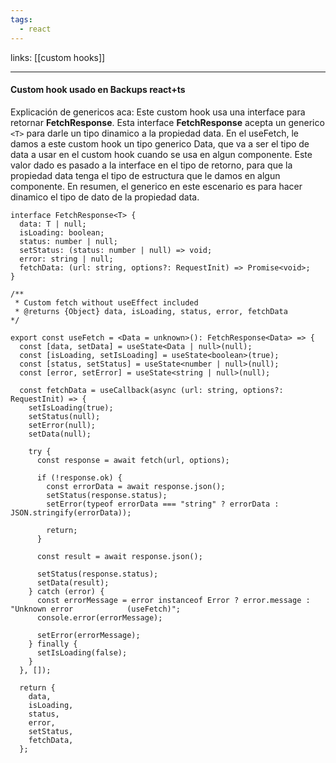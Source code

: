 ```yaml
---
tags:
  - react
---
```

links: [[custom hooks]]

---

#### Custom hook usado en Backups react+ts


Explicación de genericos aca:
Este custom hook usa una interface para retornar **FetchResponse**. Esta interface **FetchResponse** acepta un generico `<T>` para darle un tipo dinamico a la propiedad data.
En el useFetch, le damos a este custom hook un tipo generico Data, que va a ser el tipo de data a usar en el custom hook cuando se usa en algun componente. Este valor dado es pasado a la interface en el tipo de retorno, para que la propiedad data tenga el tipo de estructura que le damos en algun componente.
En resumen, el generico en este escenario es para hacer dinamico el tipo de dato de la propiedad data.

```tsx
interface FetchResponse<T> {
  data: T | null;
  isLoading: boolean;
  status: number | null;
  setStatus: (status: number | null) => void;
  error: string | null;
  fetchData: (url: string, options?: RequestInit) => Promise<void>;
}

/**
 * Custom fetch without useEffect included
 * @returns {Object} data, isLoading, status, error, fetchData
*/

export const useFetch = <Data = unknown>(): FetchResponse<Data> => {
  const [data, setData] = useState<Data | null>(null);
  const [isLoading, setIsLoading] = useState<boolean>(true);
  const [status, setStatus] = useState<number | null>(null);
  const [error, setError] = useState<string | null>(null);

  const fetchData = useCallback(async (url: string, options?: RequestInit) => {
    setIsLoading(true);
    setStatus(null);
    setError(null);
    setData(null);

    try {
      const response = await fetch(url, options);
  
      if (!response.ok) {
        const errorData = await response.json();
        setStatus(response.status);
        setError(typeof errorData === "string" ? errorData : JSON.stringify(errorData));

        return;
      }

      const result = await response.json();

      setStatus(response.status);
      setData(result);      
    } catch (error) {
      const errorMessage = error instanceof Error ? error.message : "Unknown error            (useFetch)";
      console.error(errorMessage);
      
      setError(errorMessage);
    } finally {
      setIsLoading(false);
    }
  }, []);

  return {
    data,
    isLoading,
    status,
    error,
    setStatus,
    fetchData,
  };


```